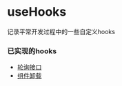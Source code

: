 # useHooks
记录平常开发过程中的一些自定义hooks

### 已实现的hooks
- [轮询接口](https://github.com/xiong-ling/useHooks/blob/main/hooks/usePolling.ts)
- [组件卸载](https://github.com/xiong-ling/useHooks/blob/main/hooks/useUnMount.ts)
